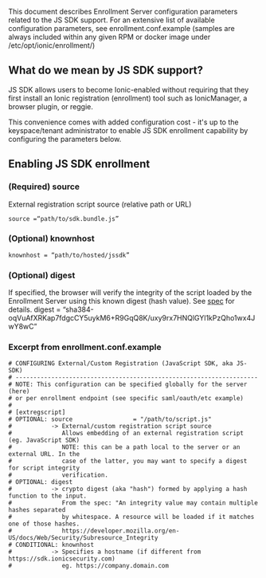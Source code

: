 This document describes Enrollment Server configuration parameters related to the JS SDK support. For an extensive list of available configuration parameters, see enrollment.conf.example (samples are always included within any given RPM or docker image under /etc/opt/ionic/enrollment/)

## What do we mean by JS SDK support?

JS SDK allows users to become Ionic-enabled without requiring that they first install an Ionic registration (enrollment) tool such as IonicManager, a browser plugin, or reggie. 

This convenience comes with added configuration cost - it's up to the keyspace/tenant administrator to enable JS SDK enrollment capability by configuring the parameters below. 

## Enabling JS SDK enrollment 

### (Required) source
External registration script source (relative path or URL)

    source =“path/to/sdk.bundle.js”

### (Optional) knownhost

    knownhost = “path/to/hosted/jssdk” 

### (Optional) digest
If specified, the browser will verify the integrity of the script loaded by the Enrollment Server using this known digest (hash value).
See [spec](https://developer.mozilla.org/en-US/docs/Web/Security/Subresource_Integrity) for details.
	digest = “sha384-oqVuAfXRKap7fdgcCY5uykM6+R9GqQ8K/uxy9rx7HNQlGYl1kPzQho1wx4JwY8wC”
	


### Excerpt from enrollment.conf.example
    # CONFIGURING External/Custom Registration (JavaScript SDK, aka JS-SDK)
    # --------------------------------------------------------------------
    # NOTE: This configuration can be specified globally for the server (here)
    # or per enrollment endpoint (see specific saml/oauth/etc example)
    # 
    # [extregscript]
    # OPTIONAL: source                 = "/path/to/script.js"
    #           -> External/custom registration script source
    #              Allows embedding of an external registration script (eg. JavaScript SDK)
    #              NOTE: this can be a path local to the server or an external URL. In the
    #              case of the latter, you may want to specify a digest for script integrity
    #              verification.
    # OPTIONAL: digest
    #           -> crypto digest (aka "hash") formed by applying a hash function to the input.
    #              From the spec: "An integrity value may contain multiple hashes separated 
    #              by whitespace. A resource will be loaded if it matches one of those hashes.
    #              https://developer.mozilla.org/en-US/docs/Web/Security/Subresource_Integrity
    # CONDITIONAL: knownhost
    #           -> Specifies a hostname (if different from https://sdk.ionicsecurity.com)
    #              eg. https://company.domain.com  
